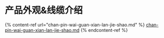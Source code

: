 # 产品外观&线缆介绍

{% content-ref url="chan-pin-wai-guan-xian-lan-jie-shao.md" %}
[chan-pin-wai-guan-xian-lan-jie-shao.md](chan-pin-wai-guan-xian-lan-jie-shao.md)
{% endcontent-ref %}

